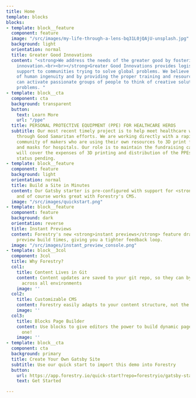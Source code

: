 ```yaml
---
title: Home
template: blocks
blocks:
- template: block__feature
  component: feature
  image: "/src/images/my-life-through-a-lens-bq31L0jQAjU-unsplash.jpg"
  background: light
  orientation: normal
  title: Greater Good Innovations
  content: "<strong>We address the needs of the greater good by fostering thoughtful
    innovation.<br><br></strong>Greater Good Innovations provides logistics and engineering
    support to communities trying to solve global problems. We believe in the power
    of human ingenuity and by providing the proper training and resources we believe
    can activate passionate groups of people to think of creative solutions to dire
    problems. "
- template: block__cta
  component: cta
  background: transparent
  button:
    text: Learn More
    url: "/ppe"
  title: PERSONAL PROTECTIVE EQUIPMENT (PPE) FOR HEALTHCARE HEROS
  subtitle: Our most recent timely project is to help meet healthcare worker PPE needs
    through Good Samaritan efforts. We are working directly with a rapidly growing
    community of makers who are using their own resources to 3D print face shields
    and masks for hospitals. Our role is to maintain the fundraising campaign that
    will cover the expenses of 3D printing and distribution of the PPEs. 501(c)(3)
    status pending.
- template: block__feature
  component: feature
  background: light
  orientation: normal
  title: Build a Site in Minutes
  content: Our Gatsby starter is pre-configured with support for <strong>markdown</strong>,
    and of course works great with Forestry's CMS.
  image: "/src/images/quickstart.png"
- template: block__feature
  component: feature
  background: dark
  orientation: reverse
  title: Instant Previews
  content: Forestry's new <strong>instant previews</strong> feature dramatically reduces
    preview build times, giving you a tighter feedback loop.
  image: "/src/images/instant_preview_console.png"
- template: block__3col
  component: 3col
  title: Why Forestry?
  col1:
    title: Content Lives in Git
    content: Content updates are saved to your git repo, so they can by synchronized
      across all environments
    image: ''
  col2:
    title: Customizable CMS
    content: Forestry easily adapts to your content structure, not the other way around.
    image: ''
  col3:
    title: Blocks Page Builder
    content: Use blocks to give editors the power to build dynamic pages - like this
      one!
    image: ''
- template: block__cta
  component: cta
  background: primary
  title: Create Your Own Gatsby Site
  subtitle: Use our quick start to import this demo into Forestry
  button:
    url: https://app.forestry.io/quick-start?repo=forestryio/gatsby-starter-forestry&branch=master&engine=gatsby
    text: Get Started

---
```

